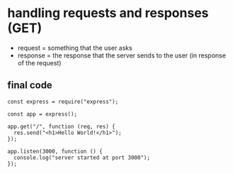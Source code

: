 # handling requests and responses (GET)

- request = something that the user asks
- response = the response that the server sends to the user (in response of the request)

## final code

```
const express = require("express");

const app = express();

app.get("/", function (req, res) {
  res.send("<h1>Hello World!</h1>");
});

app.listen(3000, function () {
  console.log("server started at port 3000");
});
```

